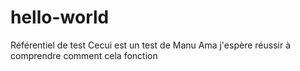 # hello-world
Référentiel de test
Cecui est un test de Manu Ama 
j'espère réussir à comprendre comment cela fonction
